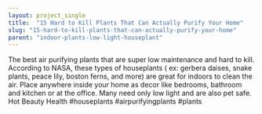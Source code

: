 ```yaml
---
layout: project_single
title:  "15 Hard to Kill Plants That Can Actually Purify Your Home"
slug: "15-hard-to-kill-plants-that-can-actually-purify-your-home"
parent: "indoor-plants-low-light-houseplant"
---
```

The best air purifying plants that are super low maintenance and hard to kill. According to NASA, these types of houseplants ( ex: gerbera daises, snake plants, peace lily, boston ferns, and more) are great for indoors to clean the air. Place anywhere inside your home as decor like bedrooms, bathroom and kitchen or at the office. Many need only low light and are also pet safe. Hot Beauty Health #houseplants #airpurifyingplants #plants